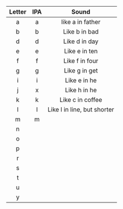| Letter | IPA | Sound |
|:---:|:---:|:---:|
| a | a | like a in father |
| b | b | Like b in bad |
| d | d | Like d in day |
| e | e | Like e in ten |
| f | f | Like f in four |
| g | g | Like g in get |
| i | i | Like e in he |
| j | x | Like h in he |
| k | k | Like c in coffee |
| l | l | Like l in line, but shorter |
| m | m | |
| n |  |  |
| o | | |
| p | | |
| r | | |
| s | | |
| t | | |
| u | | |
| y | | |
